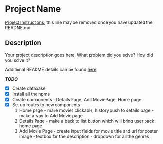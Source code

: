 # Project Name

[Project Instructions](./INSTRUCTIONS.md), this line may be removed once you have updated the README.md

## Description

Your project description goes here. What problem did you solve? How did you solve it?

Additional README details can be found [here](https://github.com/PrimeAcademy/readme-template/blob/master/README.md).


***TODO***

- [X] Create database 
- [X] Install all the npms
- [X] Create components - Details Page, Add MoviePage, Home page
- [X] Set up routes to new components 
    1. Home page 
      - make movies clickable, history.push to details page
      - make a way to Add Movie page
    2. Details Page
      - make a back to list button which will bring user back home page
    3. Add Movie Page
      - create input fields for movie title and url for poster image
      - textbox for the description
      - dropdown for all the genres

